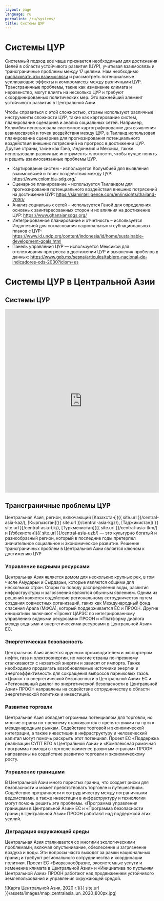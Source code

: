 ```yaml
---
layout: page
language: ru
permalink: /ru/systems/
title: Системы ЦУР
---
```


# Системы ЦУР
Системный подход все чаще признается необходимым для достижения Целей в области устойчивого развития (ЦУР), учитывая взаимосвязь и трансграничные проблемы между 17 целями. Нам необходимо [распаковать эти взаимосвязи](https://www.undp.org/eurasia/blog/keep-it-simple-complexity-and-sdgs) и рассмотреть потенциальные усиливающие эффекты и компромиссы между различными ЦУР. Трансграничные проблемы, такие как изменение климата и неравенство, могут влиять на несколько ЦУР и требуют скоординированных политических мер. Это важнейший элемент устойчивого развития в Центральной Азии.

Чтобы справиться с этой сложностью, страны используют различные инструменты сложности ЦУР, такие как картирование систем, планирование сценариев и анализ социальных сетей. Например, Колумбия использовала системное картографирование для выявления взаимосвязей и точек воздействия между ЦУР, а Таиланд использовал планирование сценариев для прогнозирования потенциального воздействия внешних потрясений на прогресс в достижении ЦУР. Другие страны, такие как Гана, Индонезия и Мексика, также использовали различные инструменты сложности, чтобы лучше понять и решить взаимосвязанные проблемы ЦУР.

- Картирование систем - используется Колумбией для выявления взаимосвязей и точек воздействия между ЦУР: https://www.colombia-sdg.org/
- Сценарное планирование – используется Таиландом для прогнозирования потенциального воздействия внешних потрясений на достижение ЦУР: https://siamintelligence.com/en/insights/thailand-2030/
- Анализ социальных сетей – используется Ганой для определения основных заинтересованных сторон и их влияния на достижение ЦУР: https://www.ghanaiansdgs.org/
- Интегрированное планирование и отчетность – используется Индонезией для согласования национальных и субнациональных планов с ЦУР: https://www.id.undp.org/content/indonesia/id/home/sustainable-development-goals.html
- Панель управления ЦУР — используется Мексикой для отслеживания прогресса в достижении ЦУР и выявления пробелов в данных: https://www.gob.mx/sesna/articulos/tablero-nacional-de-indicadores-ods-2030?idiom=es


# Системы ЦУР в Центральной Азии
## Системы ЦУР

<iframe src="https://embed.kumu.io/583f2e8708cadd90110ac5657de6c125" width="100%" height="600" frameborder="0"></iframe>

## Трансграничные проблемы ЦУР

Центральная Азия, регион, включающий [Казахстан]({{ site.url }}/central-asia-kaz/), [Кыргызстан]({{ site.url }}/central-asia-kgz/), [Таджикистан]( {{ site.url }}/central-asia-tjk/), [Туркменистан]({{ site.url }}/central-asia-tkm/) и [Узбекистан]({{ site.url }}/central-asia-uzb/) — это культурно богатый и разнообразный регион, который в последние годы претерпел значительное социальное и экономическое развитие. Решение трансграничных проблем в Центральной Азии является ключом к достижению ЦУР

### Управление водными ресурсами
Центральная Азия является домом для нескольких крупных рек, в том числе Амударьи и Сырдарьи, которые являются общими для нескольких стран. Споры по поводу распределения воды, развития инфраструктуры и загрязнения являются обычным явлением. Одним из решений является содействие региональному сотрудничеству путем создания совместных организаций, таких как Международный фонд спасения Арала (МФСА), который поддерживается ЕС и ПРООН. Другие инициативы включают «Проект ЦАРЭС по интегрированному управлению водными ресурсами» ПРООН и «Платформу диалога между водными и энергетическими ресурсами в Центральной Азии» ЕС.


### Энергетическая безопасность
Центральная Азия является крупным производителем и экспортером нефти, газа и электроэнергии, но многие страны по-прежнему сталкиваются с нехваткой энергии и зависят от импорта. Также необходимо продвигать возобновляемые источники энергии и энергоэффективность для сокращения выбросов парниковых газов. «Диалог по энергетической безопасности в Центральной Азии» ЕС и «Региональный диалог по энергетической безопасности в Центральной Азии» ПРООН направлены на содействие сотрудничеству в области энергетической политики и инвестиций.

### Развитие торговли
Центральная Азия обладает огромным потенциалом для торговли, но многие страны по-прежнему сталкиваются с препятствиями на пути к международным рынкам. Содействие торговой и экономической интеграции, а также инвестиции в инфраструктуру и человеческий капитал могут помочь раскрыть этот потенциал. Проект ЕС «Поддержка реализации СУПТ ВТО в Центральной Азии» и «Комплексная рамочная программа помощи в торговле наименее развитым странам» ПРООН направлены на содействие развитию торговли и экономическому росту.

### Управление границами
В Центральной Азии много пористых границ, что создает риски для безопасности и может препятствовать торговле и путешествиям. Содействие прозрачности и сотрудничеству между пограничными ведомствами, а также инвестиции в инфраструктуру и технологии могут помочь решить эти проблемы. «Программа управления границами в Центральной Азии» ЕС и «Программа безопасности границ в Центральной Азии» ПРООН работают над поддержкой этих усилий.

### Деградация окружающей среды
Центральная Азия сталкивается со многими экологическими проблемами, включая опустынивание, обезлесение и загрязнение воздуха и воды. Эти вопросы часто выходят за рамки национальных границ и требуют регионального сотрудничества и координации политики. Проект ЕС «Биоразнообразие, экосистемные услуги и изменение климата в Центральной Азии» и «Инициатива по пустыням Центральной Азии» ПРООН работают над продвижением устойчивого землепользования и управления окружающей средой.


![Карта Центральной Азии, 2020 г.]({{ site.url }}/assets/images/map_centralasia_un_2020_800px.jpg)

